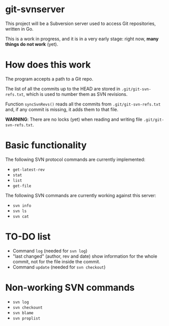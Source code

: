 # git-svnserver

This project will be a Subversion server used to
access Git repositories, written in Go.

This is a work in progress, and it is in a very early stage:
right now, **many things do not work** (yet).

# How does this work

The program accepts a path to a Git repo.

The list of all the commits up to the HEAD are stored in `.git/git-svn-refs.txt`,
which is used to number them as SVN revisions.

Function `syncSvnRevs()` reads all the commits from `.git/git-svn-refs.txt` and,
if any commit is missing, it adds them to that file.

**WARNING**: There are no locks (yet) when reading and writing file `.git/git-svn-refs.txt`.

# Basic functionality

The following SVN protocol commands are currently implemented:

- `get-latest-rev`
- `stat`
- `list`
- `get-file`

The following SVN commands are currently working against this server:

- `svn info`
- `svn ls`
- `svn cat`

# TO-DO list

- Command `log` (needed for `svn log`)
- "last changed" (author, rev and date) show information for
  the whole commit, not for the file inside the commit.
- Command `update` (needed for `svn checkout`)

# Non-working SVN commands

- `svn log`
- `svn checkount`
- `svn blame`
- `svn proplist`
